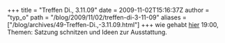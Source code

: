 +++
title = "Treffen Di., 3.11.09"
date = 2009-11-02T15:16:37Z
author = "typ_o"
path = "/blog/2009/11/02/treffen-di-3-11-09"
aliases = ["/blog/archives/49-Treffen-Di.,-3.11.09.html"]
+++
wie gehabt
[hier](https://flipdot.org/blog/archives/47-Ab-jetzt-immer-Dienstags.html)
19:00, Themen: Satzung schnitzen und Ideen zur Ausstattung.
